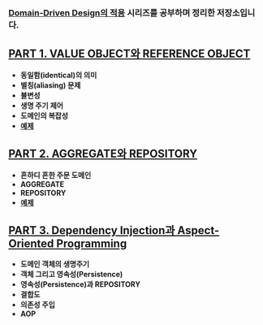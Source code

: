 ### [Domain-Driven Design의 적용](http://aeternum.egloos.com/1105776) 시리즈를 공부하며 정리한 저장소입니다.

## [PART 1. VALUE OBJECT와 REFERENCE OBJECT](https://github.com/sky7th/domain-driven-design/blob/master/markdown/part1.md) 

- **동일함(identical)의 의미**
- **별칭(aliasing) 문제**
- **불변성**
- **생명 주기 제어**
- **도메인의 복잡성**
- **[예제](https://github.com/sky7th/domain-driven-design/tree/master/src/main/java/com/sky7th/domaindrivendesign/part1)**

## [PART 2. AGGREGATE와 REPOSITORY](https://github.com/sky7th/domain-driven-design/blob/master/markdown/part2.md)
- **흔하디 흔한 주문 도메인**
- **AGGREGATE**
- **REPOSITORY**
- **[예제](https://github.com/sky7th/domain-driven-design/tree/master/src/main/java/com/sky7th/domaindrivendesign/part2)**

## [PART 3. Dependency Injection과 Aspect-Oriented Programming](https://github.com/sky7th/domain-driven-design/blob/master/markdown/part3.md)
- **도메인 객체의 생명주기**
- **객체 그리고 영속성(Persistence)**
- **영속성(Persistence)과 REPOSITORY**
- **결합도**
- **의존성 주입**
- **AOP**